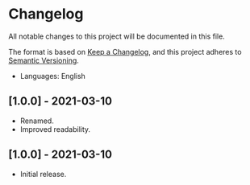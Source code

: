 # Changelog

All notable changes to this project will be documented in this file.

The format is based on [Keep a Changelog](https://keepachangelog.com/en/1.0.0/),
and this project adheres to [Semantic Versioning](https://semver.org/spec/v2.0.0.html).

- Languages: English

## [1.0.0] - 2021-03-10
- Renamed.
- Improved readability.

## [1.0.0] - 2021-03-10
- Initial release.
